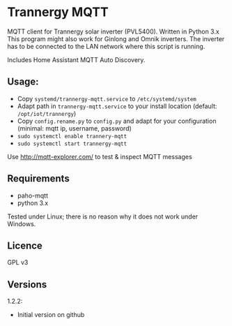 # Trannergy MQTT
MQTT client for Trannergy solar inverter (PVL5400). Written in Python 3.x
This program might also work for Ginlong and Omnik inverters.
The inverter has to be connected to the LAN network where this script is running.

Includes Home Assistant MQTT Auto Discovery.
## Usage:
* Copy `systemd/trannergy-mqtt.service` to `/etc/systemd/system`
* Adapt path in `trannergy-mqtt.service` to your install location (default: `/opt/iot/trannergy`)
* Copy `config.rename.py` to `config.py` and adapt for your configuration (minimal: mqtt ip, username, password)
* `sudo systemctl enable trannery-mqtt`
* `sudo systemctl start trannergy-mqtt`

Use
http://mqtt-explorer.com/
to test & inspect MQTT messages

## Requirements
* paho-mqtt
* python 3.x

Tested under Linux; there is no reason why it does not work under Windows.

## Licence
GPL v3

## Versions
1.2.2:
* Initial version on github